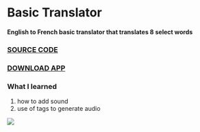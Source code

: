 # Basic Translator
#### English to French basic translator that translates 8 select words

### [SOURCE CODE](https://github.com/mohammed1478/BasicTranslator/tree/master/app/src/main/java/com/example/basictranslator)

### [DOWNLOAD APP](https://github.com/mohammed1478/BasicTranslator/blob/master/app/release/app-release.apk)
### What I learned
1. how to add sound
2. use of tags to generate audio

![](https://i.imgur.com/Xtse8Ai.jpg?1)
